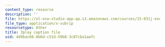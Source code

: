 ```yaml
---
content_type: resource
description: ''
file: https://ol-ocw-studio-app-qa.s3.amazonaws.com/courses/15-031j-energy-decisions-markets-and-policies-spring-2012/4d9bac668b6dc51d59b83c07cba1aafc_-WapZQ_LwFM.srt
file_type: application/x-subrip
resourcetype: Other
title: 3play caption file
uid: 4d9bac66-8b6d-c51d-59b8-3c07cba1aafc
---
```


